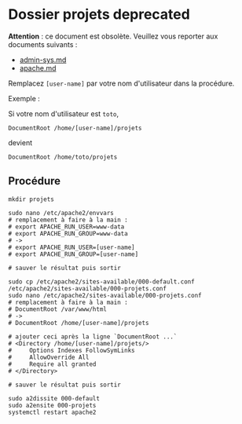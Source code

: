 # Dossier projets deprecated

**Attention** : ce document est obsolète.
Veuillez vous reporter aux documents suivants :

- [admin-sys.md](admin-sys.md)
- [apache.md](apache.md)

Remplacez `[user-name]` par votre nom d'utilisateur dans la procédure.

Exemple :

Si votre nom d'utilisateur est `toto`,

    DocumentRoot /home/[user-name]/projets

devient

    DocumentRoot /home/toto/projets

## Procédure

    mkdir projets

    sudo nano /etc/apache2/envvars
    # remplacement à faire à la main :
    # export APACHE_RUN_USER=www-data
    # export APACHE_RUN_GROUP=www-data
    # ->
    # export APACHE_RUN_USER=[user-name]
    # export APACHE_RUN_GROUP=[user-name]

    # sauver le résultat puis sortir

    sudo cp /etc/apache2/sites-available/000-default.conf /etc/apache2/sites-available/000-projets.conf
    sudo nano /etc/apache2/sites-available/000-projets.conf
    # remplacement à faire à la main :
    # DocumentRoot /var/www/html
    # ->
    # DocumentRoot /home/[user-name]/projets

    # ajouter ceci après la ligne `DocumentRoot ...`
    # <Directory /home/[user-name]/projets/>
    #     Options Indexes FollowSymLinks
    #     AllowOverride All
    #     Require all granted
    # </Directory>

    # sauver le résultat puis sortir

    sudo a2dissite 000-default
    sudo a2ensite 000-projets
    systemctl restart apache2

